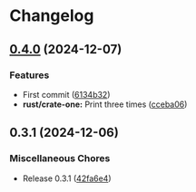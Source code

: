 # Changelog

## [0.4.0](https://github.com/lzt1008/release-test/compare/pkgOne-v0.3.1...pkgOne-v0.4.0) (2024-12-07)


### Features

* First commit ([6134b32](https://github.com/lzt1008/release-test/commit/6134b32b1122f9e660e3abf46fa84980b5e1853e))
* **rust/crate-one:** Print three times ([cceba06](https://github.com/lzt1008/release-test/commit/cceba0682dd7eb8885208cd55208fad1d4c3c4ba))

## 0.3.1 (2024-12-06)


### Miscellaneous Chores

* Release 0.3.1 ([42fa6e4](https://github.com/lzt1008/release-test/commit/42fa6e4e16a2aa5001f979ad9e7c979a8f0d970d))
